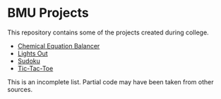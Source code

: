 # BMU Projects
This repository contains some of the projects created during college.
 - [Chemical Equation Balancer](https://bmu.akshatmittal.com/chemical-equation-balancer/)
 - [Lights Out](https://bmu.akshatmittal.com/lights-out/)
 - [Sudoku](https://bmu.akshatmittal.com/sudoku/)
 - [Tic-Tac-Toe](https://bmu.akshatmittal.com/tic-tac-toe/)

 This is an incomplete list. Partial code may have been taken from other sources.